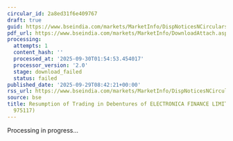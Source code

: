 ```yaml
---
circular_id: 2a8ed31f6e409767
draft: true
guid: https://www.bseindia.com/markets/MarketInfo/DispNoticesNCirculars.aspx?Noticeid={355894F1-3828-469B-84A9-200B9484E151}&noticeno=20250929-14&dt=09/29/2025&icount=14&totcount=87&flag=0
pdf_url: https://www.bseindia.com/markets/MarketInfo/DownloadAttach.aspx?id=20250929-14&attachedId=
processing:
  attempts: 1
  content_hash: ''
  processed_at: '2025-09-30T01:54:53.454017'
  processor_version: '2.0'
  stage: download_failed
  status: failed
published_date: '2025-09-29T08:42:21+00:00'
rss_url: https://www.bseindia.com/markets/MarketInfo/DispNoticesNCirculars.aspx?Noticeid={355894F1-3828-469B-84A9-200B9484E151}&noticeno=20250929-14&dt=09/29/2025&icount=14&totcount=87&flag=0
source: bse
title: Resumption of Trading in Debentures of ELECTRONICA FINANCE LIMITED (Scrip Code
  975117)
---
```


Processing in progress...